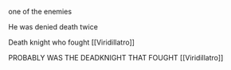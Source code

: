 one of the enemies

He was denied death twice

Death knight who fought [[Viridillatro]]

PROBABLY WAS THE DEADKNIGHT THAT FOUGHT [[Viridillatro]]